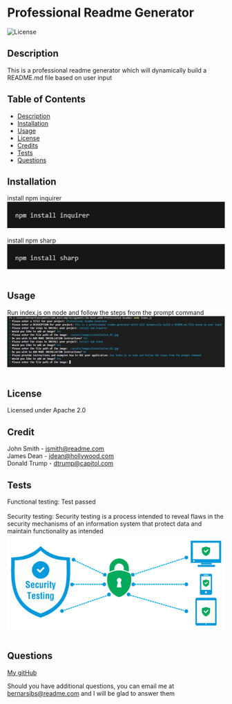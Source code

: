 
    
# Professional Readme Generator

    
![License](https://img.shields.io/badge/License-Apache%202.0-blue)

    
## Description
This is a professional readme generator which will dynamically build a README.md file based on user input

## Table of Contents
- [Description](#description)
- [Installation](#installation)
- [Usage](#usage)
- [License](#license)
- [Credits](#credits)
- [Tests](#tests)
- [Questions](#questions)

    
## Installation
install npm inquirer <br />![Image](./assets/images/installation_01.jpg)<br /> <br />install npm sharp <br />![Image](./assets/images/installation_02.jpg)<br /> <br />

    
## Usage
Run index.js on node and follow the steps from the prompt command <br />![Image](./assets/images/usage_01.jpg) <br /> <br />
    
## License
Licensed under Apache 2.0

    
## Credit
John Smith - jsmith@readme.com <br />James Dean - jdean@hollywood.com <br />Donald Trump - dtrump@capitol.com <br />
    
## Tests
Functional testing: Test passed  <br /> <br />Security testing: Security testing is a process intended to reveal flaws in the security mechanisms of an information system that protect data and maintain functionality as intended <br />![Image](./assets/images/testing_01.png) <br /> <br />
    
## Questions
[My gitHub](https://github.com/bernardjbs/)


Should you have additional questions, you can email me at bernarsjbs@readme.com and I will be glad to answer them

    